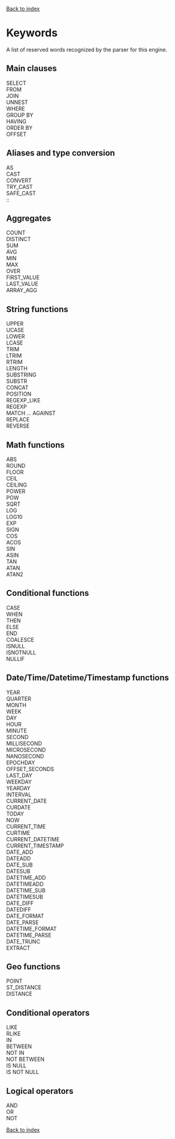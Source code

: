 [Back to index](./README.md)

# Keywords

A list of reserved words recognized by the parser for this engine.

## Main clauses
SELECT  
FROM  
JOIN  
UNNEST  
WHERE  
GROUP BY  
HAVING  
ORDER BY  
OFFSET  

## Aliases and type conversion
AS  
CAST  
CONVERT  
TRY_CAST  
SAFE_CAST  
::  

## Aggregates
COUNT  
DISTINCT  
SUM  
AVG  
MIN  
MAX  
OVER  
FIRST_VALUE  
LAST_VALUE  
ARRAY_AGG 

## String functions
UPPER  
UCASE  
LOWER  
LCASE  
TRIM  
LTRIM  
RTRIM  
LENGTH  
SUBSTRING  
SUBSTR  
CONCAT  
POSITION  
REGEXP_LIKE  
REGEXP  
MATCH ... AGAINST  
REPLACE  
REVERSE

## Math functions
ABS  
ROUND  
FLOOR  
CEIL  
CEILING  
POWER  
POW  
SQRT  
LOG  
LOG10  
EXP  
SIGN  
COS  
ACOS  
SIN  
ASIN  
TAN  
ATAN  
ATAN2

## Conditional functions
CASE  
WHEN  
THEN  
ELSE  
END  
COALESCE  
ISNULL  
ISNOTNULL  
NULLIF

## Date/Time/Datetime/Timestamp functions
YEAR  
QUARTER  
MONTH  
WEEK  
DAY  
HOUR  
MINUTE  
SECOND  
MILLISECOND  
MICROSECOND  
NANOSECOND  
EPOCHDAY  
OFFSET_SECONDS  
LAST_DAY  
WEEKDAY  
YEARDAY  
INTERVAL  
CURRENT_DATE  
CURDATE  
TODAY  
NOW  
CURRENT_TIME  
CURTIME  
CURRENT_DATETIME  
CURRENT_TIMESTAMP  
DATE_ADD  
DATEADD  
DATE_SUB  
DATESUB  
DATETIME_ADD  
DATETIMEADD  
DATETIME_SUB  
DATETIMESUB  
DATE_DIFF  
DATEDIFF  
DATE_FORMAT  
DATE_PARSE  
DATETIME_FORMAT  
DATETIME_PARSE  
DATE_TRUNC  
EXTRACT  

## Geo functions
POINT  
ST_DISTANCE  
DISTANCE  

## Conditional operators
LIKE  
RLIKE  
IN  
BETWEEN  
NOT IN  
NOT BETWEEN  
IS NULL  
IS NOT NULL  

## Logical operators
AND  
OR  
NOT  

[Back to index](./README.md)
